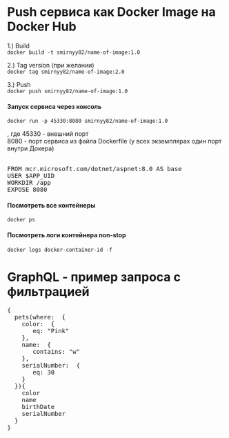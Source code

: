 # Push сервиса как Docker Image на Docker Hub
  1.) Build <br>
`docker build -t smirnyy82/name-of-image:1.0`

  2.) Tag version (при желании) <br>
`docker tag smirnyy82/name-of-image:2.0`

  3.) Push <br>
`docker push smirnyy82/name-of-image:1.0`

#### Запуск сервиса через консоль 
`docker run -p 45330:8080 smirnyy82/name-of-image:1.0`

, где 45330 - внешний порт <br>
8080 - порт сервиса из файла Dockerfile (у всех экземплярах один порт внутри Докера) <br> <br>


<pre>FROM mcr.microsoft.com/dotnet/aspnet:8.0 AS base
USER $APP_UID
WORKDIR /app
EXPOSE 8080</pre>

#### Посмотреть все контейнеры
`docker ps`

#### Посмотреть логи контейнера non-stop
`docker logs docker-container-id -f`


# GraphQL - пример запроса с фильтрацией
<pre>{
  pets(where:  { 
    color:  {  
       eq: "Pink"  
    },
    name:  {  
       contains: "w" 
    },
    serialNumber:  {  
       eq: 30  
    }  
  }){  
    color  
    name  
    birthDate  
    serialNumber  
  }  
} </pre>
